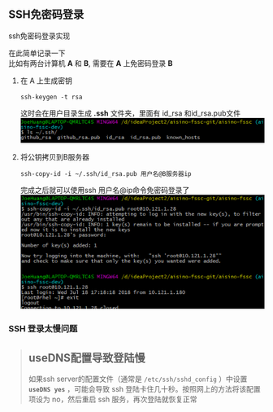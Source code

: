 ## SSH免密码登录

ssh免密码登录实现

在此简单记录一下  
比如有两台计算机 **A** 和 **B**, 需要在 **A** 上免密码登录 **B**

1. 在 A 上生成密钥

       ssh-keygen -t rsa
      这时会在用户目录生成 **.ssh** 文件夹，里面有 id_rsa 和id_rsa.pub文件  
      ![](https://github.com/HuangZhiAn/MyBlog/raw/master/resource/images/ssh/ssh-rsa.png)
2. 将公钥拷贝到B服务器

       ssh-copy-id -i ~/.ssh/id_rsa.pub 用户名@B服务器ip
     完成之后就可以使用ssh 用户名@ip命令免密码登录了
![](https://github.com/HuangZhiAn/MyBlog/raw/master/resource/images/ssh/copy-login.png)

### SSH 登录太慢问题

> ## useDNS配置导致登陆慢
> 
> 如果ssh server的配置文件（通常是  `/etc/ssh/sshd_config` ）中设置  **`useDNS yes`**
> ，可能会导致 ssh 登陆卡住几十秒。按照网上的方法将该配置项设为 no，然后重启 ssh 服务，再次登陆就恢复正常

<!--stackedit_data:
eyJoaXN0b3J5IjpbMTI4MTAzNTgsOTM4NzQ3NDkwXX0=
-->